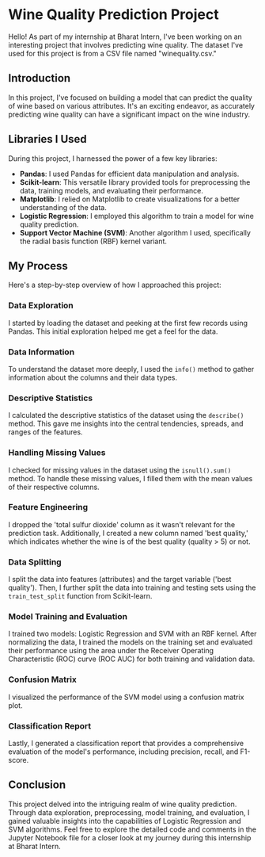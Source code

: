 # Wine Quality Prediction Project

Hello! As part of my internship at Bharat Intern, I've been working on an interesting project that involves predicting wine quality. The dataset I've used for this project is from a CSV file named "winequality.csv."

## Introduction

In this project, I've focused on building a model that can predict the quality of wine based on various attributes. It's an exciting endeavor, as accurately predicting wine quality can have a significant impact on the wine industry.

## Libraries I Used

During this project, I harnessed the power of a few key libraries:

- **Pandas**: I used Pandas for efficient data manipulation and analysis.
- **Scikit-learn**: This versatile library provided tools for preprocessing the data, training models, and evaluating their performance.
- **Matplotlib**: I relied on Matplotlib to create visualizations for a better understanding of the data.
- **Logistic Regression**: I employed this algorithm to train a model for wine quality prediction.
- **Support Vector Machine (SVM)**: Another algorithm I used, specifically the radial basis function (RBF) kernel variant.

## My Process

Here's a step-by-step overview of how I approached this project:

### Data Exploration

I started by loading the dataset and peeking at the first few records using Pandas. This initial exploration helped me get a feel for the data.

### Data Information

To understand the dataset more deeply, I used the `info()` method to gather information about the columns and their data types.

### Descriptive Statistics

I calculated the descriptive statistics of the dataset using the `describe()` method. This gave me insights into the central tendencies, spreads, and ranges of the features.

### Handling Missing Values

I checked for missing values in the dataset using the `isnull().sum()` method. To handle these missing values, I filled them with the mean values of their respective columns.

### Feature Engineering

I dropped the 'total sulfur dioxide' column as it wasn't relevant for the prediction task. Additionally, I created a new column named 'best quality,' which indicates whether the wine is of the best quality (quality > 5) or not.

### Data Splitting

I split the data into features (attributes) and the target variable ('best quality'). Then, I further split the data into training and testing sets using the `train_test_split` function from Scikit-learn.

### Model Training and Evaluation

I trained two models: Logistic Regression and SVM with an RBF kernel. After normalizing the data, I trained the models on the training set and evaluated their performance using the area under the Receiver Operating Characteristic (ROC) curve (ROC AUC) for both training and validation data.

### Confusion Matrix

I visualized the performance of the SVM model using a confusion matrix plot.

### Classification Report

Lastly, I generated a classification report that provides a comprehensive evaluation of the model's performance, including precision, recall, and F1-score.

## Conclusion

This project delved into the intriguing realm of wine quality prediction. Through data exploration, preprocessing, model training, and evaluation, I gained valuable insights into the capabilities of Logistic Regression and SVM algorithms. Feel free to explore the detailed code and comments in the Jupyter Notebook file for a closer look at my journey during this internship at Bharat Intern.
